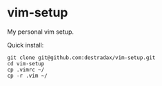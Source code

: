 vim-setup
=========

My personal vim setup.

Quick install:

	git clone git@github.com:destradax/vim-setup.git
	cd vim-setup
	cp .vimrc ~/
	cp -r .vim ~/
